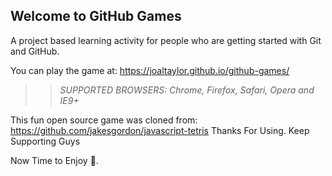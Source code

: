 ## Welcome to GitHub Games

A project based learning activity for people who are getting started with Git and GitHub.

You can play the game at: https://joaltaylor.github.io/github-games/

>> _*SUPPORTED BROWSERS*: Chrome, Firefox, Safari, Opera and IE9+_

This fun open source game was cloned from: https://github.com/jakesgordon/javascript-tetris
Thanks For Using.
Keep Supporting Guys

Now Time to Enjoy 🙂.
